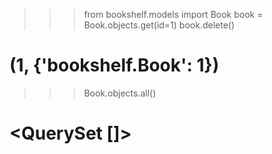 >>> from bookshelf.models import Book
>>> book = Book.objects.get(id=1)
>>> book.delete()
# (1, {'bookshelf.Book': 1})
>>> Book.objects.all()
# <QuerySet []>

